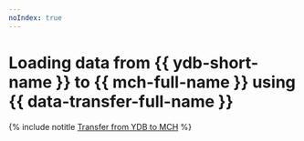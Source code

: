 ```yaml
---
noIndex: true
---
```


# Loading data from {{ ydb-short-name }} to {{ mch-full-name }} using {{ data-transfer-full-name }}

{% include notitle [Transfer from YDB to MCH](../../_tutorials/dataplatform/datatransfer/ydb-to-clickhouse.md) %}
